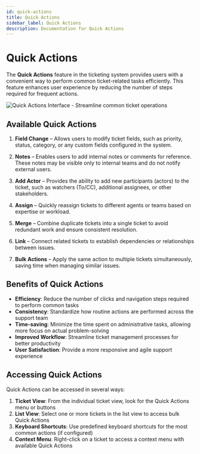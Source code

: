 ```yaml
---
id: quick-actions
title: Quick Actions
sidebar_label: Quick Actions
description: Documentation for Quick Actions
---
```


# Quick Actions

The **Quick Actions** feature in the ticketing system provides users with a convenient way to perform common ticket-related tasks efficiently. This feature enhances user experience by reducing the number of steps required for frequent actions.

![Quick Actions Interface - Streamline common ticket operations](/img/Helpdesk/Quick_Actions.jpg)

## Available Quick Actions

1. **Field Change** – Allows users to modify ticket fields, such as priority, status, category, or any custom fields configured in the system.

2. **Notes** – Enables users to add internal notes or comments for reference. These notes may be visible only to internal teams and do not notify external users.

3. **Add Actor** – Provides the ability to add new participants (actors) to the ticket, such as watchers (To/CC), additional assignees, or other stakeholders.

4. **Assign** – Quickly reassign tickets to different agents or teams based on expertise or workload.

5. **Merge** – Combine duplicate tickets into a single ticket to avoid redundant work and ensure consistent resolution.

6. **Link** – Connect related tickets to establish dependencies or relationships between issues.

7. **Bulk Actions** – Apply the same action to multiple tickets simultaneously, saving time when managing similar issues.

## Benefits of Quick Actions

- **Efficiency**: Reduce the number of clicks and navigation steps required to perform common tasks
- **Consistency**: Standardize how routine actions are performed across the support team
- **Time-saving**: Minimize the time spent on administrative tasks, allowing more focus on actual problem-solving
- **Improved Workflow**: Streamline ticket management processes for better productivity
- **User Satisfaction**: Provide a more responsive and agile support experience

## Accessing Quick Actions

Quick Actions can be accessed in several ways:

1. **Ticket View**: From the individual ticket view, look for the Quick Actions menu or buttons
2. **List View**: Select one or more tickets in the list view to access bulk Quick Actions
3. **Keyboard Shortcuts**: Use predefined keyboard shortcuts for the most common actions (if configured)
4. **Context Menu**: Right-click on a ticket to access a context menu with available Quick Actions

